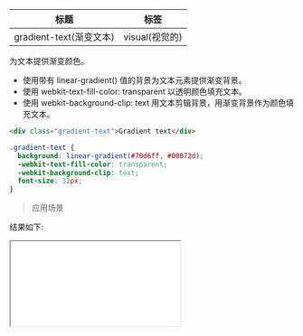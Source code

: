 | 标题                    | 标签           |
| ----------------------- | -------------- |
| gradient-text(渐变文本) | visual(视觉的) |

为文本提供渐变颜色。

- 使用带有 linear-gradient() 值的背景为文本元素提供渐变背景。
- 使用 webkit-text-fill-color: transparent 以透明颜色填充文本。
- 使用 webkit-background-clip: text 用文本剪辑背景，用渐变背景作为颜色填充文本。

```html
<div class="gradient-text">Gradient text</div>
```

```css
.gradient-text {
  background: linear-gradient(#70d6ff, #00072d);
  -webkit-text-fill-color: transparent;
  -webkit-background-clip: text;
  font-size: 32px;
}
```

> 应用场景

<div class="code-editor" data-url="codes/css/html/gradient-text.html" data-language="html"></div>

结果如下:

<iframe src="codes/css/html/gradient-text.html"></iframe>
